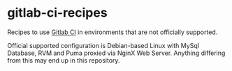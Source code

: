 gitlab-ci-recipes
=================

Recipes to use [Gitlab CI](/gitlabhq/gitlab-ci) in environments that are not officially supported.

Official supported configuration is Debian-based Linux with MySql Database, RVM and Puma proxied via NginX Web Server.
Anything differing from this may end up in this repository.

